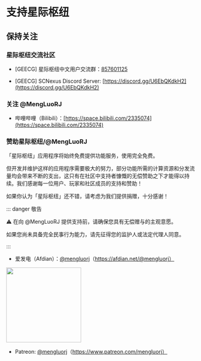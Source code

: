 # 支持星际枢纽

## 保持关注

### 星际枢纽交流社区

- \[GEECG\] 星际枢纽中文用户交流群：[857601125](https://qm.qq.com/cgi-bin/qm/qr?k=IgP5DkVYkL-VlgMPESNmRaPiYFCQLrNI&jump_from=webapi&authKey=IH1aC/1uFvcRC43U2h3R4Ms2YhbMg082p4RTMSV4GHZSRmfIyLjJodIwwf8wAdL4)

- \[GEECG\] SCNexus Discord Server: [https://discord.gg/U6EbQKdkH2](https://discord.gg/U6EbQKdkH2)

### 关注 @MengLuoRJ

- 哔哩哔哩（Bilibili）：[https://space.bilibili.com/2335074](https://space.bilibili.com/2335074)

### 赞助星际枢纽/@MengLuoRJ

「星际枢纽」应用程序将始终免费提供功能服务，使用完全免费。

但开发并维护这样的应用程序需要极大的努力，部分功能所需的计算资源和分发流量均会带来不断的支出，这只有在社区中支持者慷慨的无偿赞助之下才能得以持续。我们感谢每一位用户、玩家和社区成员的支持和赞助！

如果你认为「星际枢纽」还不错，请考虑为我们提供捐赠，十分感谢！

::: danger 敬告 ​

:warning: 在向 @MengLuoRJ 提供支持前，请确保您具有无偿赠与的主观意愿。

如果您尚未具备完全民事行为能力，请先征得您的监护人或法定代理人同意。

:::

- 爱发电（Afdian）：[@mengluorj](https://afdian.net/@mengluorj)（https://afdian.net/@mengluorj）

<!-- <iframe id="afdian_leaflet_mengluorj" src="https://afdian.net/leaflet?slug=mengluorj" width="100%" scrolling="no" height="200" frameborder="0"></iframe> -->

<a href="https://afdian.net/a/mengluorj">
<img width="200" src="https://pic1.afdiancdn.com/static/img/welcome/button-sponsorme.png" alt="">
</a >

- Patreon: [@mengluorj](https://www.patreon.com/mengluorj)（https://www.patreon.com/mengluorj）
